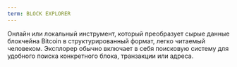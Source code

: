 ```yaml
---
term: BLOCK EXPLORER
---
```


Онлайн или локальный инструмент, который преобразует сырые данные блокчейна Bitcoin в структурированный формат, легко читаемый человеком. Эксплорер обычно включает в себя поисковую систему для удобного поиска конкретного блока, транзакции или адреса.